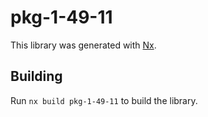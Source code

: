 # pkg-1-49-11

This library was generated with [Nx](https://nx.dev).

## Building

Run `nx build pkg-1-49-11` to build the library.
